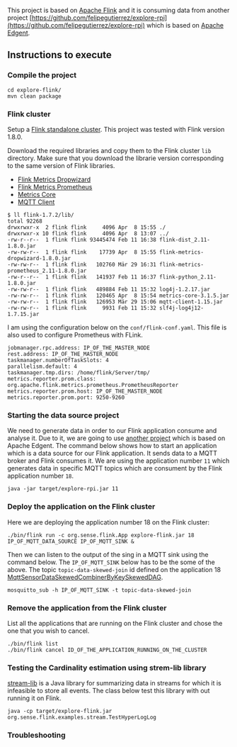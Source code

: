 
This project is based on [Apache Flink](https://flink.apache.org/) and it is consuming data from another project [https://github.com/felipegutierrez/explore-rpi](https://github.com/felipegutierrez/explore-rpi) which is based on [Apache Edgent](http://edgent.apache.org/).


## Instructions to execute

### Compile the project

```
cd explore-flink/
mvn clean package
```

### Flink cluster

Setup a [Flink standalone cluster](https://ci.apache.org/projects/flink/flink-docs-release-1.8/tutorials/local_setup.html). This project was tested with Flink version 1.8.0.

Download the required libraries and copy them to the Flink cluster `lib` directory. Make sure that you download the librarie version corresponding to the same version of Flink libraries.

 - [Flink Metrics Dropwizard](https://mvnrepository.com/artifact/org.apache.flink/flink-metrics-dropwizard)
 - [Flink Metrics Prometheus](https://mvnrepository.com/artifact/org.apache.flink/flink-metrics-prometheus)
 - [Metrics Core](https://mvnrepository.com/artifact/io.dropwizard.metrics/metrics-core)
 - [MQTT Client](https://mvnrepository.com/artifact/org.fusesource.mqtt-client/mqtt-client)

```
$ ll flink-1.7.2/lib/
total 92268
drwxrwxr-x  2 flink flink     4096 Apr  8 15:55 ./
drwxrwxr-x 10 flink flink     4096 Apr  8 13:07 ../
-rw-r--r--  1 flink flink 93445474 Feb 11 16:38 flink-dist_2.11-1.8.0.jar
-rw-rw-r--  1 flink flink    17739 Apr  8 15:55 flink-metrics-dropwizard-1.8.0.jar
-rw-rw-r--  1 flink flink   102760 Mär 29 16:31 flink-metrics-prometheus_2.11-1.8.0.jar
-rw-r--r--  1 flink flink   141937 Feb 11 16:37 flink-python_2.11-1.8.0.jar
-rw-rw-r--  1 flink flink   489884 Feb 11 15:32 log4j-1.2.17.jar
-rw-rw-r--  1 flink flink   120465 Apr  8 15:54 metrics-core-3.1.5.jar
-rw-rw-r--  1 flink flink   126953 Mär 29 15:06 mqtt-client-1.15.jar
-rw-rw-r--  1 flink flink     9931 Feb 11 15:32 slf4j-log4j12-1.7.15.jar
```

I am using the configuration below on the `conf/flink-conf.yaml`. This file is also used to configure Prometheus with FLink.
```
jobmanager.rpc.address: IP_OF_THE_MASTER_NODE
rest.address: IP_OF_THE_MASTER_NODE
taskmanager.numberOfTaskSlots: 4
parallelism.default: 4
taskmanager.tmp.dirs: /home/flink/Server/tmp/
metrics.reporter.prom.class: org.apache.flink.metrics.prometheus.PrometheusReporter
metrics.reporter.prom.host: IP_OF_THE_MASTER_NODE
metrics.reporter.prom.port: 9250-9260
```

### Starting the data source project

We need to generate data in order to our Flink application consume and analyse it. Due to it, we are going to use [another project](https://github.com/felipegutierrez/explore-rpi) which is based on Apache Edgent. The command below shows how to start an application which is a data source for our Flink application. It sends data to a MQTT broker and Flink consumes it. We are using the application number `11` which generates data in specific MQTT topics which are consument by the Flink application number `18`.

`java -jar target/explore-rpi.jar 11`

### Deploy the application on the Flink cluster

Here we are deploying the application number 18 on the Flink cluster:

`./bin/flink run -c org.sense.flink.App explore-flink.jar 18 IP_OF_MQTT_DATA_SOURCE IP_OF_MQTT_SINK &`

Then we can listen to the output of the sing in a MQTT sink using the command below. The `IP_OF_MQTT_SINK` below has to be the some of the above. The topic `topic-data-skewed-join` id defined on the application 18 [MqttSensorDataSkewedCombinerByKeySkewedDAG](https://github.com/felipegutierrez/explore-flink/blob/master/src/main/java/org/sense/flink/examples/stream/MqttSensorDataSkewedCombinerByKeySkewedDAG.java#L30).

`mosquitto_sub -h IP_OF_MQTT_SINK -t topic-data-skewed-join`


### Remove the application from the Flink cluster

List all the applications that are running on the Flink cluster and chose the one that you wish to cancel.

```
./bin/flink list
./bin/flink cancel ID_OF_THE_APPLICATION_RUNNING_ON_THE_CLUSTER
```

### Testing the Cardinality estimation using strem-lib library

[stream-lib](https://github.com/addthis/stream-lib) is a Java library for summarizing data in streams for which it is infeasible to store all events. The class below test this library with out running it on Flink.

```
java -cp target/explore-flink.jar org.sense.flink.examples.stream.TestHyperLogLog
```

### Troubleshooting





